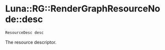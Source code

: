 # Luna::RG::RenderGraphResourceNode::desc

```c++
ResourceDesc desc
```

The resource descriptor. 

